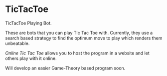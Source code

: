 TicTacToe
=========

TicTacToe Playing Bot.

These are bots that you can play Tic Tac Toe with. 
Currently, they use a search based strategy to find the optimum move to play which renders them unbeatable. 


*Online Tic Tac Toe* allows you to host the program in a website and let others play with it online.

Will develop an easier Game-Theory based program soon.
